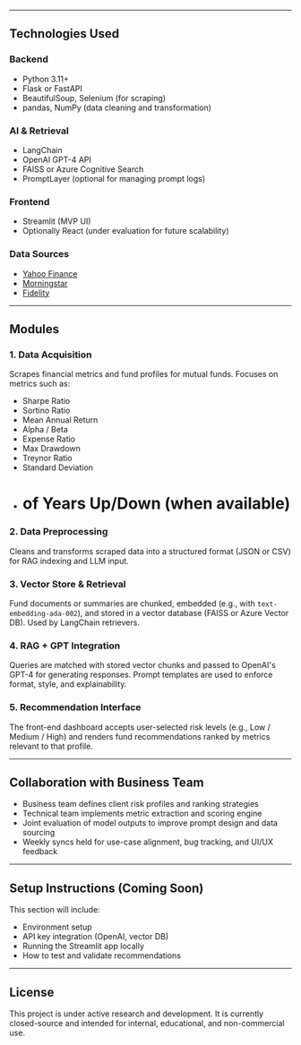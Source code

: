 
---

## Technologies Used

### Backend

- Python 3.11+
- Flask or FastAPI
- BeautifulSoup, Selenium (for scraping)
- pandas, NumPy (data cleaning and transformation)

### AI & Retrieval

- LangChain
- OpenAI GPT-4 API
- FAISS or Azure Cognitive Search
- PromptLayer (optional for managing prompt logs)

### Frontend

- Streamlit (MVP UI)
- Optionally React (under evaluation for future scalability)

### Data Sources

- [Yahoo Finance](https://finance.yahoo.com/)
- [Morningstar](https://www.morningstar.com/)
- [Fidelity](https://www.fidelity.com/)

---

## Modules

### 1. Data Acquisition

Scrapes financial metrics and fund profiles for mutual funds. Focuses on metrics such as:

- Sharpe Ratio
- Sortino Ratio
- Mean Annual Return
- Alpha / Beta
- Expense Ratio
- Max Drawdown
- Treynor Ratio
- Standard Deviation
- # of Years Up/Down (when available)

### 2. Data Preprocessing

Cleans and transforms scraped data into a structured format (JSON or CSV) for RAG indexing and LLM input.

### 3. Vector Store & Retrieval

Fund documents or summaries are chunked, embedded (e.g., with `text-embedding-ada-002`), and stored in a vector database (FAISS or Azure Vector DB). Used by LangChain retrievers.

### 4. RAG + GPT Integration

Queries are matched with stored vector chunks and passed to OpenAI's GPT-4 for generating responses. Prompt templates are used to enforce format, style, and explainability.

### 5. Recommendation Interface

The front-end dashboard accepts user-selected risk levels (e.g., Low / Medium / High) and renders fund recommendations ranked by metrics relevant to that profile.

---

## Collaboration with Business Team

- Business team defines client risk profiles and ranking strategies
- Technical team implements metric extraction and scoring engine
- Joint evaluation of model outputs to improve prompt design and data sourcing
- Weekly syncs held for use-case alignment, bug tracking, and UI/UX feedback

---

## Setup Instructions (Coming Soon)

This section will include:

- Environment setup
- API key integration (OpenAI, vector DB)
- Running the Streamlit app locally
- How to test and validate recommendations

---

## License

This project is under active research and development. It is currently closed-source and intended for internal, educational, and non-commercial use.

